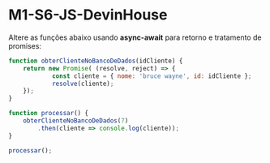 # M1-S6-JS-DevinHouse

Altere as funções abaixo usando **async-await** para retorno e tratamento de promises:

```javascript
function obterClienteNoBancoDeDados(idCliente) {
    return new Promise( (resolve, reject) => {
            const cliente = { nome: 'bruce wayne', id: idCliente };
            resolve(cliente);
    });
}

function processar() {
    obterClienteNoBancoDeDados(7)
        .then(cliente => console.log(cliente));
}

processar();
```